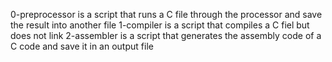 0-preprocessor is a script that runs a C file through the processor and save the result into another file
1-compiler is a script that compiles a C fiel but does not link
2-assembler is a script that generates the assembly code of a C code and save it in an output file
